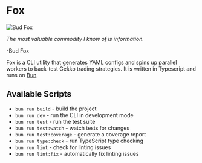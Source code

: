 # Fox

![Bud Fox](https://github.com/user-attachments/assets/bf70231b-81ad-4c0f-a272-51a63928c1c3)

_The most valuable commodity I know of is information._

-Bud Fox

Fox is a CLI utility that generates YAML configs and spins up parallel workers to back-test Gekko trading strategies. It is written in Typescript and runs on [Bun](https://bun.sh/).

## Available Scripts

- `bun run build` - build the project
- `bun run dev` - run the CLI in development mode
- `bun run test` - run the test suite
- `bun run test:watch` - watch tests for changes
- `bun run test:coverage` - generate a coverage report
- `bun run type:check` - run TypeScript type checking
- `bun run lint` - check for linting issues
- `bun run lint:fix` - automatically fix linting issues
